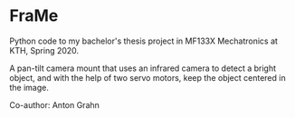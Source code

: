 # FraMe
Python code to my bachelor's thesis project in MF133X Mechatronics at KTH, Spring 2020.

A pan-tilt camera mount that uses an infrared camera to detect a bright object, and with the help of two servo motors, keep the object centered in the image.

Co-author: Anton Grahn
